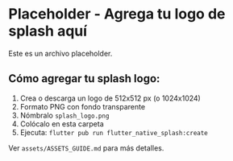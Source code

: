 # Placeholder - Agrega tu logo de splash aquí

Este es un archivo placeholder.

## Cómo agregar tu splash logo:

1. Crea o descarga un logo de 512x512 px (o 1024x1024)
2. Formato PNG con fondo transparente
3. Nómbralo `splash_logo.png`
4. Colócalo en esta carpeta
5. Ejecuta: `flutter pub run flutter_native_splash:create`

Ver `assets/ASSETS_GUIDE.md` para más detalles.
